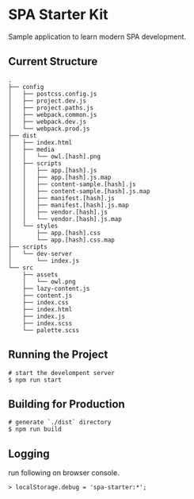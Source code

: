 # SPA Starter Kit

Sample application to learn modern SPA development.

## Current Structure

```
.
├── config
│   ├── postcss.config.js
│   ├── project.dev.js
│   ├── project.paths.js
│   ├── webpack.common.js
│   ├── webpack.dev.js
│   └── webpack.prod.js
├── dist
│   ├── index.html
│   ├── media
│   │   └── owl.[hash].png
│   ├── scripts
│   │   ├── app.[hash].js
│   │   ├── app.[hash].js.map
│   │   ├── content-sample.[hash].js
│   │   ├── content-sample.[hash].js.map
│   │   ├── manifest.[hash].js
│   │   ├── manifest.[hash].js.map
│   │   ├── vendor.[hash].js
│   │   └── vendor.[hash].js.map
│   └── styles
│       ├── app.[hash].css
│       └── app.[hash].css.map
├── scripts
│   └── dev-server
│       └── index.js
└── src
    ├── assets
    │   └── owl.png
    ├── lazy-content.js
    ├── content.js
    ├── index.css
    ├── index.html
    ├── index.js
    ├── index.scss
    └── palette.scss
```

## Running the Project

```
# start the develompent server
$ npm run start
```

## Building for Production

```
# generate `./dist` directory
$ npm run build
```

## Logging

run following on browser console.

```
> localStorage.debug = 'spa-starter:*';
```
